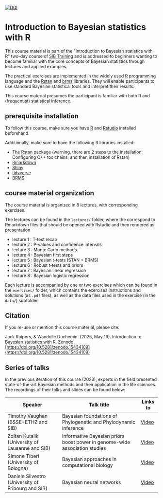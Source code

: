 [![DOI](https://zenodo.org/badge/DOI/10.5281/zenodo.15434109.svg)](https://doi.org/10.5281/zenodo.15434109)




# Introduction to Bayesian statistics with R

This course material is part of the "Introduction to Bayesian statistics with R" two-day course of [SIB Training](https://www.sib.swiss/training/upcoming-training-courses) and is 
 addressed to beginners wanting to become familiar with the core concepts of Bayesian statistics through lectures and applied examples. 

The practical exercises are implemented in the widely used [R](https://www.r-project.org/) programming language and the [Rstan](https://mc-stan.org/users/interfaces/rstan) and [brms](https://cran.r-project.org/web/packages/brms/index.html) libraries. They will enable participants to use standard Bayesian statistical tools and interpret their results.

This course material presumes the participant is familiar with both R and (frequentist) statistical inference.


## prerequisite installation

To follow this course, make sure you have [R](https://www.r-project.org/) and [Rstudio](https://www.rstudio.com/) installed beforehand.

Additionally, make sure to have the following R libraries installed:

 * The [Rstan](https://github.com/stan-dev/rstan/wiki/RStan-Getting-Started) package (warning, there are 2 steps to the installation: Configuring C++ toolchains, and then installation of Rstan)
 * [Rmarkdown](https://rmarkdown.rstudio.com/lesson-1.html)
 * [Shiny](https://shiny.rstudio.com/tutorial/written-tutorial/lesson1/)
 * [tidyverse](https://www.tidyverse.org/packages/)
 * [BRMS](https://cran.r-project.org/web/packages/brms/index.html)


## course material organization

The course material is organized in 8 lectures, with corresponding exercises.

The lectures can be found in the `lectures/` folder,
where the correspond to Rmarkdown files that should be opened with Rstudio and then rendered as presentation

 * lecture 1 : T-test recap
 * lecture 2 : P-values and confidence intervals
 * lecture 3 : Monte Carlo methods
 * lecture 4 : Bayesian first steps
 * lecture 5 : Bayesian t-tests (STAN + BRMS)
 * lecture 6 : Robust t-tests and priors
 * lecture 7 : Bayesian linear regression
 * lecture 8 : Bayesian logistic regression

Each lecture is accompanied by one or two exercises which can be found in the `exercises/` folder, which contains the exercises instructions and solutions (as `.pdf` files), as well as the data files used in the exercise (in the `data/`) subfolder.

## Citation

If you re-use or mention this course material, please cite:

Jack Kuipers, & Wandrille Duchemin. (2025, May 16). Introduction to Bayesian statistics with R. Zenodo. [https://doi.org/10.5281/zenodo.15434109](https://doi.org/10.5281/zenodo.15434109)


## Series of talks

In the previous iteration of this course (2023), experts in the field presented state-of-the-art Bayesian methods and their application in the life sciences. The recordings of their talks and slides can be found below:


| Speaker      | Talk title | Links to | 
| ----------- | ----------- | ----------- |
| Timothy Vaughan (BSSE-ETHZ and SIB)   | Bayesian foundations of Phylogenetic and Phylodynamic inference  | [Video](https://youtu.be/5_Dx3x9L6UU) |
| Zoltan Kutalik (University of Lausanne and SIB)   | Informative Bayesian priors boost power in genome-wide association studies | [Video](https://youtu.be/xQ46n5jbhyY) |
| Simone Tiberi (University of Bologna)      | Bayesian approaches in computational biology | [Video](https://youtu.be/P_wXv1iFlSk) |
| Daniele Silvestro (University of Fribourg and SIB)   | Bayesian neural networks | [Video](https://youtu.be/O0KPqrwshPw) |
